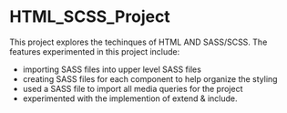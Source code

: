 # HTML_SCSS_Project

This project explores the techinques of HTML AND SASS/SCSS.
The features experimented in this project include:

- importing SASS files into upper level SASS files
- creating SASS files for each component to help organize the styling
- used a SASS file to import all media queries for the project
- experimented with the implemention of extend & include.
